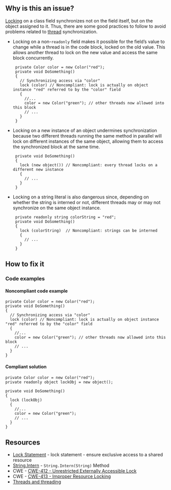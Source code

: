 ## Why is this an issue?

[Locking](https://learn.microsoft.com/en-us/dotnet/csharp/language-reference/statements/lock) on a class field synchronizes not on the
field itself, but on the object assigned to it. Thus, there are some good practices to follow to avoid problems related to [thread](https://learn.microsoft.com/en-us/dotnet/standard/threading/threads-and-threading) synchronization.

-  Locking on a non-`readonly` field makes it possible for the field’s value to change while a thread is in the code block, locked on the old value. This allows another thread to lock on the new value and access the same block concurrently. 

        private Color color = new Color("red");
        private void DoSomething()
        {
          // Synchronizing access via "color"
          lock (color) // Noncompliant: lock is actually on object instance "red" referred to by the "color" field
          {
            //...
            color = new Color("green"); // other threads now allowed into this block
            // ...
          }
        }
-  Locking on a new instance of an object undermines synchronization because two different threads running the same method in parallel will lock on different instances of the same object, allowing them to access the synchronized block at the same time. 

        private void DoSomething()
        {
          lock (new object()) // Noncompliant: every thread locks on a different new instance
          {
            // ...
          }
        }
-  Locking on a string literal is also dangerous since, depending on whether the string is interned or not, different threads may or may not synchronize on the same object instance. 

        private readonly string colorString = "red";
        private void DoSomething()
        {
          lock (colorString)  // Noncompliant: strings can be interned
          {
            // ...
          }
        }

## How to fix it

### Code examples

#### Noncompliant code example

    private Color color = new Color("red");
    private void DoSomething()
    {
      // Synchronizing access via "color"
      lock (color) // Noncompliant: lock is actually on object instance "red" referred to by the "color" field
      {
        //...
        color = new Color("green"); // other threads now allowed into this block
        // ...
      }
    }

#### Compliant solution

    private Color color = new Color("red");
    private readonly object lockObj = new object();
    
    private void DoSomething()
    {
      lock (lockObj)
      {
        //...
        color = new Color("green");
        // ...
      }
    }

## Resources

-  [Lock Statement](https://learn.microsoft.com/en-us/dotnet/csharp/language-reference/statements/lock) - lock statement - ensure
  exclusive access to a shared resource
-  [String.Intern](https://learn.microsoft.com/en-us/dotnet/api/system.string.intern) - `String.Intern(String)` Method
-  CWE - [CWE-412 - Unrestricted Externally Accessible Lock](https://cwe.mitre.org/data/definitions/412)
-  CWE - [CWE-413 - Improper Resource Locking](https://cwe.mitre.org/data/definitions/413)
-  [Threads and threading](https://learn.microsoft.com/en-us/dotnet/standard/threading/threads-and-threading)